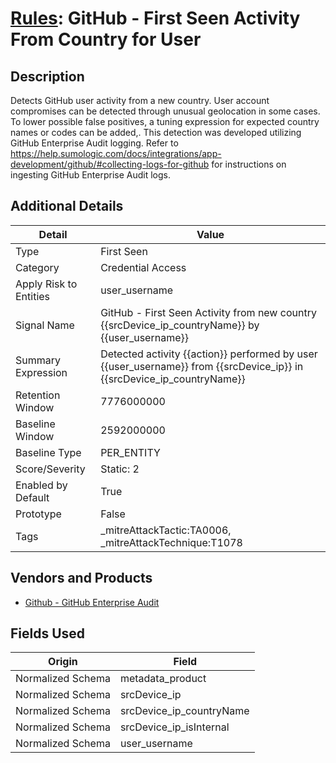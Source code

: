# [Rules](README.md): GitHub - First Seen Activity From Country for User

## Description
Detects GitHub user activity from a new country. User account compromises can be detected through unusual geolocation in some cases. To lower possible false positives, a tuning expression for expected country names or codes can be added,. This detection was developed utilizing GitHub Enterprise Audit logging. Refer to https://help.sumologic.com/docs/integrations/app-development/github/#collecting-logs-for-github for instructions on ingesting GitHub Enterprise Audit logs.

## Additional Details
|Detail|Value|
|----|----|
|Type|First Seen|
|Category|Credential Access|
|Apply Risk to Entities|user_username|
|Signal Name|GitHub - First Seen Activity from new country {{srcDevice_ip_countryName}} by {{user_username}}|
|Summary Expression|Detected activity {{action}}  performed by user {{user_username}}  from {{srcDevice_ip}}  in {{srcDevice_ip_countryName}}|
|Retention Window|7776000000|
|Baseline Window|2592000000|
|Baseline Type|PER_ENTITY|
|Score/Severity|Static: 2|
|Enabled by Default|True|
|Prototype|False|
|Tags|_mitreAttackTactic:TA0006, _mitreAttackTechnique:T1078|
## Vendors and Products
- [Github - GitHub Enterprise Audit](../products/e3c8bd8b-6ed8-4332-944d-d0f5dfc462df.md)


## Fields Used

|Origin|Field|
|----|----|
|Normalized Schema|metadata_product|
|Normalized Schema|srcDevice_ip|
|Normalized Schema|srcDevice_ip_countryName|
|Normalized Schema|srcDevice_ip_isInternal|
|Normalized Schema|user_username|



